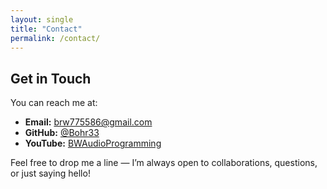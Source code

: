 ```yaml
---
layout: single
title: "Contact"
permalink: /contact/
---
```


## Get in Touch

You can reach me at:

- **Email:** [brw775586@gmail.com](mailto:brw775576@gmail.com)  
- **GitHub:** [@Bohr33](https://github.com/Bohr33)  
- **YouTube:** [BWAudioProgramming](www.youtube.com/@benjaminward9042)  

Feel free to drop me a line — I’m always open to collaborations, questions, or just saying hello!
